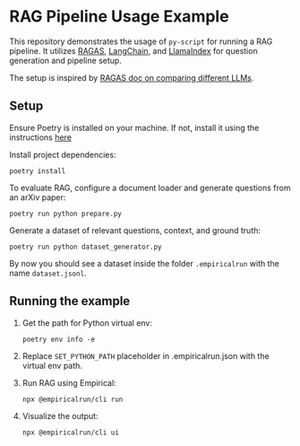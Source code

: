 # RAG Pipeline Usage Example
This repository demonstrates the usage of `py-script` for running a RAG pipeline. It utilizes [RAGAS](https://docs.ragas.io/en/stable/index.html), [LangChain](https://www.langchain.com/), and [LlamaIndex](https://www.llamaindex.ai/) for question generation and pipeline setup.

The setup is inspired by [RAGAS doc on comparing different LLMs](https://docs.ragas.io/en/stable/concepts/metrics/answer_relevance.html).

## Setup
Ensure Poetry is installed on your machine. If not, install it using the instructions [here](https://python-poetry.org/docs/#installing-with-pipx)

Install project dependencies:
```
poetry install
```

To evaluate RAG, configure a document loader and generate questions from an arXiv paper:
```
poetry run python prepare.py
```

Generate a dataset of relevant questions, context, and ground truth:

```
poetry run python dataset_generator.py
```
By now you should see a dataset inside the folder `.empiricalrun` with the name `dataset.jsonl`.

## Running the example

1. Get the path for Python virtual env:
    ```
    poetry env info -e
    ```

1. Replace `SET_PYTHON_PATH` placeholder in .empiricalrun.json with the virtual env path.

1. Run RAG using Empirical:
    ```
    npx @empiricalrun/cli run
    ```
1. Visualize the output:
    ```
    npx @empiricalrun/cli ui
    ```